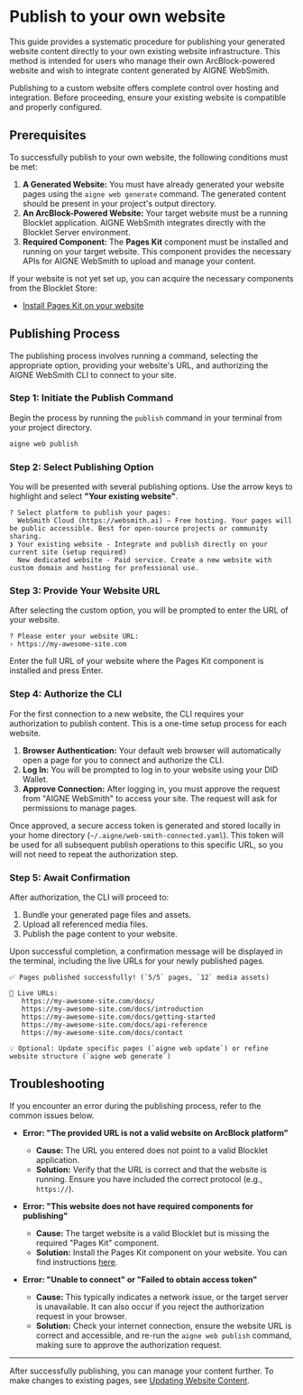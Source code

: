 # Publish to your own website

This guide provides a systematic procedure for publishing your generated website content directly to your own existing website infrastructure. This method is intended for users who manage their own ArcBlock-powered website and wish to integrate content generated by AIGNE WebSmith.

Publishing to a custom website offers complete control over hosting and integration. Before proceeding, ensure your existing website is compatible and properly configured.

## Prerequisites

To successfully publish to your own website, the following conditions must be met:

1.  **A Generated Website:** You must have already generated your website pages using the `aigne web generate` command. The generated content should be present in your project's output directory.
2.  **An ArcBlock-Powered Website:** Your target website must be a running Blocklet application. AIGNE WebSmith integrates directly with the Blocklet Server environment.
3.  **Required Component:** The **Pages Kit** component must be installed and running on your target website. This component provides the necessary APIs for AIGNE WebSmith to upload and manage your content.

If your website is not yet set up, you can acquire the necessary components from the Blocklet Store:
*   [Install Pages Kit on your website](https://store.blocklet.dev/blocklets/z8ia29UsENBg6tLZUKi2HABj38Cw1LmHZocbQ)

## Publishing Process

The publishing process involves running a command, selecting the appropriate option, providing your website's URL, and authorizing the AIGNE WebSmith CLI to connect to your site.

### Step 1: Initiate the Publish Command

Begin the process by running the `publish` command in your terminal from your project directory.

```bash Command Line icon=lucide:terminal
aigne web publish
```

### Step 2: Select Publishing Option

You will be presented with several publishing options. Use the arrow keys to highlight and select **"Your existing website"**.

```text Publishing Options
? Select platform to publish your pages:
  WebSmith Cloud (https://websmith.ai) – Free hosting. Your pages will be public accessible. Best for open-source projects or community sharing.
❯ Your existing website - Integrate and publish directly on your current site (setup required)
  New dedicated website - Paid service. Create a new website with custom domain and hosting for professional use.
```

### Step 3: Provide Your Website URL

After selecting the custom option, you will be prompted to enter the URL of your website.

```text Enter URL
? Please enter your website URL:
› https://my-awesome-site.com
```

Enter the full URL of your website where the Pages Kit component is installed and press Enter.

### Step 4: Authorize the CLI

For the first connection to a new website, the CLI requires your authorization to publish content. This is a one-time setup process for each website.

1.  **Browser Authentication:** Your default web browser will automatically open a page for you to connect and authorize the CLI.
2.  **Log In:** You will be prompted to log in to your website using your DID Wallet.
3.  **Approve Connection:** After logging in, you must approve the request from "AIGNE WebSmith" to access your site. The request will ask for permissions to manage pages.

Once approved, a secure access token is generated and stored locally in your home directory (`~/.aigne/web-smith-connected.yaml`). This token will be used for all subsequent publish operations to this specific URL, so you will not need to repeat the authorization step.

### Step 5: Await Confirmation

After authorization, the CLI will proceed to:
1.  Bundle your generated page files and assets.
2.  Upload all referenced media files.
3.  Publish the page content to your website.

Upon successful completion, a confirmation message will be displayed in the terminal, including the live URLs for your newly published pages.

```text Success Message
✅ Pages published successfully! (`5/5` pages, `12` media assets)

🔗 Live URLs:
   https://my-awesome-site.com/docs/
   https://my-awesome-site.com/docs/introduction
   https://my-awesome-site.com/docs/getting-started
   https://my-awesome-site.com/docs/api-reference
   https://my-awesome-site.com/docs/contact

💡 Optional: Update specific pages (`aigne web update`) or refine website structure (`aigne web generate`)
```

## Troubleshooting

If you encounter an error during the publishing process, refer to the common issues below.

*   **Error: "The provided URL is not a valid website on ArcBlock platform"**
    *   **Cause:** The URL you entered does not point to a valid Blocklet application.
    *   **Solution:** Verify that the URL is correct and that the website is running. Ensure you have included the correct protocol (e.g., `https://`).

*   **Error: "This website does not have required components for publishing"**
    *   **Cause:** The target website is a valid Blocklet but is missing the required "Pages Kit" component.
    *   **Solution:** Install the Pages Kit component on your website. You can find instructions [here](https://www.arcblock.io/docs/blocklet-development/en/add-components).

*   **Error: "Unable to connect" or "Failed to obtain access token"**
    *   **Cause:** This typically indicates a network issue, or the target server is unavailable. It can also occur if you reject the authorization request in your browser.
    *   **Solution:** Check your internet connection, ensure the website URL is correct and accessible, and re-run the `aigne web publish` command, making sure to approve the authorization request.

---

After successfully publishing, you can manage your content further. To make changes to existing pages, see [Updating Website Content](./core-tasks-updating-website-content.md).